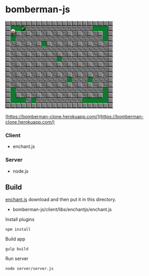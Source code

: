 # bomberman-js

![Screenshot](https://raw.githubusercontent.com/wertrain/bomberman-js/master/screenshot/00.png)

[https://bomberman-clone.herokuapp.com/](https://bomberman-clone.herokuapp.com/)

### Client

* enchant.js

### Server

* node.js

## Build

[enchant.js](http://enchantjs.com/) download and then put it in this directory.

* bomberman-js/client/libs/enchantjs/enchant.js

Install plugins

    npm install

Build app

    gulp build

Run server

    node server/server.js

